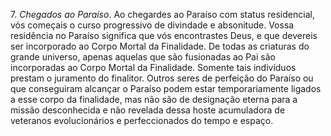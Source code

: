﻿7.<I> Chegados ao Paraíso</I>. Ao chegardes ao Paraíso com status residencial, vós começais o curso progressivo de divindade e absonitude. Vossa residência no Paraíso significa que vós encontrastes Deus, e que devereis ser incorporado ao Corpo Mortal da Finalidade. De todas as criaturas do grande universo, apenas aquelas que são fusionadas ao Pai são incorporadas ao Corpo Mortal da Finalidade. Somente tais indivíduos prestam o juramento do finalitor. Outros seres de perfeição do Paraíso ou que conseguiram alcançar o Paraíso podem estar temporariamente ligados a esse corpo da finalidade, mas não são de designação eterna para a missão desconhecida e não revelada dessa hoste acumuladora de veteranos evolucionários e perfeccionados do tempo e espaço.